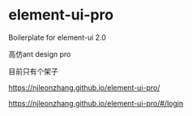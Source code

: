 # element-ui-pro
Boilerplate for element-ui 2.0

高仿ant design pro

目前只有个架子

https://njleonzhang.github.io/element-ui-pro/

https://njleonzhang.github.io/element-ui-pro/#/login

